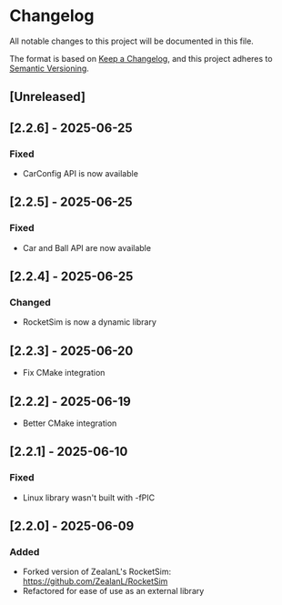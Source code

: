 # Changelog

All notable changes to this project will be documented in this file.

The format is based on [Keep a Changelog](https://keepachangelog.com/en/1.1.0/),
and this project adheres to [Semantic Versioning](https://semver.org/spec/v2.0.0.html).

## [Unreleased]

## [2.2.6] - 2025-06-25

### Fixed

- CarConfig API is now available

## [2.2.5] - 2025-06-25

### Fixed

- Car and Ball API are now available

## [2.2.4] - 2025-06-25

### Changed

- RocketSim is now a dynamic library

## [2.2.3] - 2025-06-20

- Fix CMake integration

## [2.2.2] - 2025-06-19

- Better CMake integration

## [2.2.1] - 2025-06-10

### Fixed

- Linux library wasn't built with -fPIC

## [2.2.0] - 2025-06-09

### Added

- Forked version of ZealanL's RocketSim: https://github.com/ZealanL/RocketSim
- Refactored for ease of use as an external library